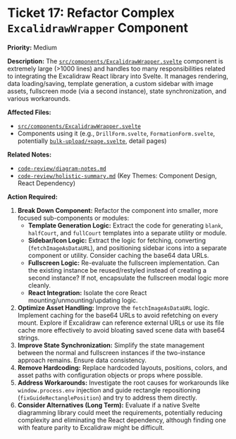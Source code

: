 # Ticket 17: Refactor Complex `ExcalidrawWrapper` Component

**Priority:** Medium

**Description:** The [`src/components/ExcalidrawWrapper.svelte`](src/components/ExcalidrawWrapper.svelte) component is extremely large (>1000 lines) and handles too many responsibilities related to integrating the Excalidraw React library into Svelte. It manages rendering, data loading/saving, template generation, a custom sidebar with image assets, fullscreen mode (via a second instance), state synchronization, and various workarounds.

**Affected Files:**

*   [`src/components/ExcalidrawWrapper.svelte`](src/components/ExcalidrawWrapper.svelte)
*   Components using it (e.g., `DrillForm.svelte`, `FormationForm.svelte`, potentially [`bulk-upload/+page.svelte`](src/routes/bulk-upload/+page.svelte), detail pages)

**Related Notes:**

*   [`code-review/diagram-notes.md`](code-review/diagram-notes.md)
*   [`code-review/holistic-summary.md`](code-review/holistic-summary.md) (Key Themes: Component Design, React Dependency)

**Action Required:**

1.  **Break Down Component:** Refactor the component into smaller, more focused sub-components or modules:
    *   **Template Generation Logic:** Extract the code for generating `blank`, `halfCourt`, and `fullCourt` templates into a separate utility or module.
    *   **Sidebar/Icon Logic:** Extract the logic for fetching, converting (`fetchImageAsDataURL`), and positioning sidebar icons into a separate component or utility. Consider caching the base64 data URLs.
    *   **Fullscreen Logic:** Re-evaluate the fullscreen implementation. Can the existing instance be reused/restyled instead of creating a second instance? If not, encapsulate the fullscreen modal logic more cleanly.
    *   **React Integration:** Isolate the core React mounting/unmounting/updating logic.
2.  **Optimize Asset Handling:** Improve the `fetchImageAsDataURL` logic. Implement caching for the base64 URLs to avoid refetching on every mount. Explore if Excalidraw can reference external URLs or use its file cache more effectively to avoid bloating saved scene data with base64 strings.
3.  **Improve State Synchronization:** Simplify the state management between the normal and fullscreen instances if the two-instance approach remains. Ensure data consistency.
4.  **Remove Hardcoding:** Replace hardcoded layouts, positions, colors, and asset paths with configuration objects or props where possible.
5.  **Address Workarounds:** Investigate the root causes for workarounds like `window.process.env` injection and guide rectangle repositioning (`fixGuideRectanglePosition`) and try to address them directly.
6.  **Consider Alternatives (Long Term):** Evaluate if a native Svelte diagramming library could meet the requirements, potentially reducing complexity and eliminating the React dependency, although finding one with feature parity to Excalidraw might be difficult. 